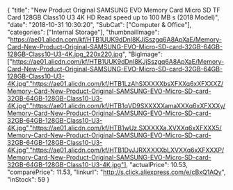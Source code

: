 {
	"title": "New Product Original SAMSUNG EVO Memory Card Micro SD TF Card 128GB Class10 U3 4K HD Read speed up to 100 MB s (2018 Model)",
	"date": "2018-10-31 10:30:20",
	"SubCat": ["Computer & Office"],
	"categories": ["Internal Storage"],
	"thumbnailImage": "https://ae01.alicdn.com/kf/HTB1UUK9dDnI8KJjSszgq6A8ApXaE/Memory-Card-New-Product-Original-SAMSUNG-EVO-Micro-SD-card-32GB-64GB-128GB-Class10-U3-4K.jpg_220x220.jpg",
	"BigImage": ["https://ae01.alicdn.com/kf/HTB1UUK9dDnI8KJjSszgq6A8ApXaE/Memory-Card-New-Product-Original-SAMSUNG-EVO-Micro-SD-card-32GB-64GB-128GB-Class10-U3-4K.jpg","https://ae01.alicdn.com/kf/HTB1LzAhSXXXXXbsXFXXq6xXFXXXZ/Memory-Card-New-Product-Original-SAMSUNG-EVO-Micro-SD-card-32GB-64GB-128GB-Class10-U3-4K.jpg","https://ae01.alicdn.com/kf/HTB1qVD9SXXXXXamaXXXq6xXFXXXy/Memory-Card-New-Product-Original-SAMSUNG-EVO-Micro-SD-card-32GB-64GB-128GB-Class10-U3-4K.jpg","https://ae01.alicdn.com/kf/HTB1wUz.SXXXXXa.XVXXq6xXFXXX5/Memory-Card-New-Product-Original-SAMSUNG-EVO-Micro-SD-card-32GB-64GB-128GB-Class10-U3-4K.jpg","https://ae01.alicdn.com/kf/HTB1DvJJRXXXXXbLXVXXq6xXFXXXP/Memory-Card-New-Product-Original-SAMSUNG-EVO-Micro-SD-card-32GB-64GB-128GB-Class10-U3-4K.jpg"],
	"actualPrice": 10.53,
	"comparePrice": 11.53,
	"linkurl": "http://s.click.aliexpress.com/e/cBxQ1AQy",
	"inStock": 59
}
